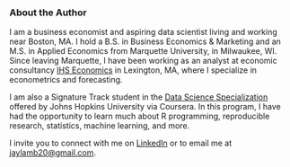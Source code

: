 ### About the Author

I am a business economist and aspiring data scientist living and working near Boston, MA. I hold a B.S. in Business Economics & Marketing and an M.S. in Applied Economics from Marquette University, in Milwaukee, WI. Since leaving Marquette, I have been working as an analyst at economic consultancy [IHS Economics](https://www.ihs.com/industry/economics-country-risk.html) in Lexington, MA, where I specialize in econometrics and forecasting.

I am also a Signature Track student in the [Data Science Specialization](https://www.coursera.org/specialization/jhudatascience/1?utm_medium=listingPage) offered by Johns Hopkins University via Coursera. In this program, I have had the opportunity to learn much about R programming, reproducible research, statistics, machine learning, and more.

I invite you to connect with me on [LinkedIn](www.linkedin.com/in/jameslamb1) or to email me at jaylamb20@gmail.com.
